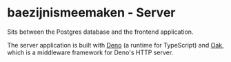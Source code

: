 # baezijnismeemaken - Server

Sits between the Postgres database and the frontend application.

The server application is built with [Deno](https://deno.land/) (a runtime for
TypeScript) and [Oak](https://deno.land/x/oak), which is a middleware framework
for Deno's HTTP server.
